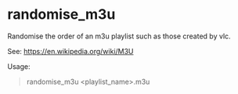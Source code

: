 # randomise_m3u
Randomise the order of an m3u playlist such as those created by vlc.

See: https://en.wikipedia.org/wiki/M3U

Usage:
> randomise_m3u <playlist_name>.m3u
